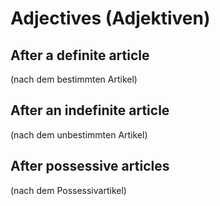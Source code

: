 # Adjectives (Adjektiven)

## After a definite article

(nach dem bestimmten Artikel)

## After an indefinite article

(nach dem unbestimmten Artikel)

## After possessive articles

(nach dem Possessivartikel)
